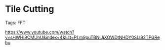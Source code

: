 # Tile Cutting

Tags: FFT

https://www.youtube.com/watch?v=sHWHI9CMUhU&index=4&list=PLm9puTBNlJjXOWDtNHDY0SLI92TPGRebu
